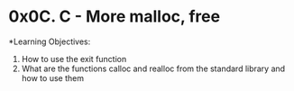 # 0x0C. C - More malloc, free
*Learning Objectives:
1. How to use the exit function
2. What are the functions calloc and realloc from the standard library and how to use them
